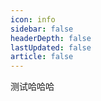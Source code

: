 ```yaml
---
icon: info
sidebar: false
headerDepth: false
lastUpdated: false
article: false
---
```


<!--more-->

测试哈哈哈

<!-- @slidestart

## 宋鑫鑫个人介绍

个人主页：https://goodsxx.github.io

电子邮箱：18637641131@163.com

联系电话：18637641131

职业：.NET开发工程师

---

### 专业技能

<div style="text-align:left;">
    <p style="font-size:25px;"><strong>后端：</strong>Asp.Net+EF/掌握；Asp.Net Core+EF Core/掌握；</p>
    <p style="font-size:25px;"><strong>中间件：</strong>Redis缓存/应用；消息队列/应用；</p>
    <p style="font-size:25px;"><strong>数据库：</strong>SqlServer/掌握；MySQL/应用；Oracle/应用；MongoDB/了解；</p>
    <p style="font-size:25px;"><strong>框架：</strong>ABP/应用；ABP vNext/了解；分布式、微服务/了解;</p>
    <p style="font-size:25px;"><strong>其他：</strong>Linux/应用；Docker/应用；Nginx/应用；Consul/应用；Ocelot/应用；</p>
    <p style="font-size:25px;"><strong>前端：</strong>Vue全家桶/ 掌握；Bootstrap/掌握 ；HTML/掌握；Jquery/掌握；TS/应用；</p>
    <p style="font-size:25px;"><strong>前端组件库：</strong>Element/掌握；iView/掌握；Vant/掌握；ECharts/掌握;</p>
    <p style="font-size:25px;"><strong>版本/Bug管理：</strong>Git；禅道；YAPI；Tower等</p>
</div>

---

## 项目经历

👇

--

## 联众智慧

    联众智慧科技股份有限公司是以智慧医院和智慧区域卫生为核心的医疗健康信息化整体解决方案提供商和服务商， 通过协助医疗机构以权威的信息化评审为目标，构建全面完善的HIT管理体系。1999年创建以来，一直专注于智慧医疗健康行业信息系统的研发、 推广。作为国家高新软件企业，通过了系统集成二级、CMMI5、ITSS二级、ISO9001:2008等证。

[主要负责联众智慧新一代云His的开发、测试、及Bug修复等]

主要项目经验

联众智慧新一代云His|医院业务全过程信息管理系统(SaaS)

主要负责His系统药房、药库、门诊结算、住院医生站、住院护士站、住院结算等模块的服务端开发。
服务端是由.Net Core+EF Core+Docker+K8s+网关+消息队列等构建的微服务，数据库使用Oracle，前端使用Vue开发。
按照设计标准如期完成了上述模块的开发工作、测试工作，确保了His系统成功交付，该套系统截止4月份已成功在台州市黄岩区东城街道社区卫生服务中心和江口街道社区卫生服务中心上线运行。

--

## 慢慢买

慢慢买是一个中立的商品搜索推荐引擎，是网购的“比价神器”。10年来专注为用户推荐高性价比的商品，同时开发了全网比价、历史价格查询等购物决策助手，力求帮助消费者实现信息对称，更快做出购物决策。

[主要负责慢慢买APP服务端开发；PC主站维护；对应后台管理系统的设计、开发、重构及维护；部分H5开发]

主要项目经验

慢慢买APP|导购平台

负责慢慢买APP慢友社区、精选折扣、全网折扣、首页算法等模块的服务端开发。
服务端基于Web Api+Redis+消息队列+ES构建，数据库使用SQL Server。
利用消息队列和缓存完成了上述模块的性能优化，平均加载时间缩短1-3s，点赞、评论、收藏等操作反馈更迅速。
对商品内页做了埋点，利用消息队列记录用户每次的点击和浏览行为，服务端开发队列消费工具，利用ThreadPool线程池对对队列进行消费，同时根据一定的规则计算出每个用户的个性化数据，针对用户进行个性化推荐。
经过上述优化，APP相应版块的用户留存、日活等有了显著提升，首页的CTR、GMV等数据有明显的提高。

--

慢慢买爆料后台(移动端+PC端)|面向小编爆料运营管理后台
负责整个H5后台的完整开发和PC后台的重构
H5前端基于Vue全家桶+TS+Vant UI搭建，PC前端使用vue-typescript-admin搭建
服务端使用ABP框架进行开发，替换框架自身登陆模块使之能接入现有数据人员权限数据库，利用ABP的IOC容器、依赖注入、多层架构、动态Web Api+Swagger UI等实现业务的快速开发
PC+H5后台的逐步完善，极大地提高了运营部门的工作效率，移动端后台的上线，使得运营人员可以随时随地的处理突发问题，为相关业务线的目标达成提供了有力的支撑

-=

社区后台管理系统|慢慢买APP慢友社区后台
负责社区后台的前端重构，以及富文本编辑器的优化
前端使用vue-typescript-admin重构，替换掉原来的LayUI，是的交互性和便捷性有明显的提高，能够应对更复杂的场景。同时使用TinyMCE编辑器替换百度编辑器，并在此基础上进行了大量的自定义API开发，支持文档意见贴入格式化、图片自动上传、在文档中生成自定义卡片等功能
上述工作的完成，明显降低了社区运营的系统操作成本，同时编辑器的迭代也让不同的小编在发布文章时，都会呈现出一个一致的风格和效果，让APP社区版块的整体感官明显提升了一个档次，让我们的小编们能够集中精力在内容产出上

--

## 格上出行

        格上出行，台湾知名汽车厂商——裕隆集团旗下品牌，优选纳智捷车型，提供专车、两岸一条龙接送等业务；

[主要负责：格上出行网约车后台、营运流程管理后台的前后端开发；BPM开发；现有项目的优化及二次开发；数据库维护等]
主要项目经验：
营运流程管理|公司内部人员使用的操作平台，服务于资产管理和运营活动的展开。
负责车籍维护、厂商维护、车辆调度等模块的前端开发、后端API开发、数据库创建、前后端联调。
前端基于Vue+ts+iView构建，后端由基于Asp.Net Core的ABP构建，数据库使用SQL Server。
完成了相关模块的整个前后端开发，前端运用VueRouter进行模块封装，用VueX进行多组件状态管控，独立组件模块，完成复杂表单开发，并且利用ts把数据、函数和类封装在模块中，增加扩展性，更易维护。
相关功能上线后，相关作业由线下转为线上，大大简化了营运部门的工作流程，极大地提高了工作效率。




BI营运分析|网约车订单数据可视化后台

负责营收分析、运力分析、会员分析等模块的前端、后端API开发及联调。
前端基于Vue+iView+ECharts构建，后端由基于Asp.Net Core的ABP构建 。
完成了相关模块的后端API开发，完成了前端各个模块页面设计，根据需求提供相应的可视化图表，并支持以天、周、月为单位对过往订单数据进行查询分析。
系统上线后，为营运部门日常工作提供了很大的便利，有准确稳定的数据支撑，才能合理规划运营方向。




吉时专车后台|网约车后台管理

负责定价管理、优惠设定等模块的前端开发、联调。
前端基于Vue+Element构建，API基于Java编写。
完成了相关模块前端的开发、联调，对表单进行动态渲染及验证优化、数据行合并、异步加载等提高效率，让数据展现更简明，维护更简单，操作更简便。
相关模块完成后，可以更有效率的对APP进行管理。




两岸一条龙预约平台|大陆-台湾机场接送预约

负责机场接送、预约记录查询、包车等模块和支付宝支付接口开发，自动发送邮件、验证码等。
前端基于Bootstr+Jquery+Ajax，后端基于Asp.Net开发的WebForm，数据库使用SQL Server
利用Asp.Net Web的服务端控件进行快速的表单开发，配合Bootstrap进行页面排版，支付宝通过沙箱完成了异步回调的效验。
网站在短时间快速上线，在春运期间为公司两岸机场接送业务的开展提供了有力支撑。
---

## 工作荣誉



---

## 个人总结

3年以上B/S开发经验。
掌握Asp.Net相关的后端技术，有.Net Core及多层架构的开发经验。
有ABP架构的开发经验，了解ABP vNext。
掌握Sql Serve数据库，并对Oracle、MySQL有一定的经验，了解MongoDB。
掌握Vue全家桶，对模块化、组件化以及数据可视化有一定经验。
对消息队列、Redis缓存等中间件有一定的使用经验。
拥有Linux、Docker部署项目的经验。
了解Nginx负载均衡、Consul服务注册与发现、Ocelot网关。
在项目中拥有前端、后端、数据库的完整开发经验。
拥有基于分布式、微服务架构项目的开发经验。
有良好的团队合作精神和积极主动的沟通意识。
乐于分享，善于学习，对新技术始终充满热情。

@slideend -->
